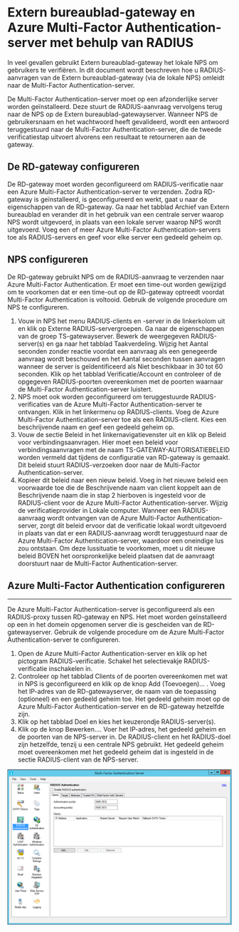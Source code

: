 <properties 
    pageTitle="Extern bureaublad-gateway en Azure Multi-Factor Authentication-server met behulp van RADIUS" 
    description="Dit is de pagina Azure Multi-Factor Authentication die u helpt bij het implementeren van RD-gateway (Extern bureaublad) en Azure Multi-Factor Authentication-server met RADIUS." 
    services="multi-factor-authentication" 
    documentationCenter="" 
    authors="billmath" 
    manager="femila" 
    editor="curtand"/>

<tags 
    ms.service="multi-factor-authentication" 
    ms.workload="identity" 
    ms.tgt_pltfrm="na" 
    ms.devlang="na" 
    ms.topic="get-started-article" 
    ms.date="08/15/2016" 
    ms.author="billmath"/>

# Extern bureaublad-gateway en Azure Multi-Factor Authentication-server met behulp van RADIUS

In veel gevallen gebruikt Extern bureaublad-gateway het lokale NPS om gebruikers te verifiëren. In dit document wordt beschreven hoe u RADIUS-aanvragen van de Extern bureaublad-gateway (via de lokale NPS) omleidt naar de Multi-Factor Authentication-server.

De Multi-Factor Authentication-server moet op een afzonderlijke server worden geïnstalleerd. Deze stuurt de RADIUS-aanvraag vervolgens terug naar de NPS op de Extern bureaublad-gatewayserver. Wanneer NPS de gebruikersnaam en het wachtwoord heeft gevalideerd, wordt een antwoord teruggestuurd naar de Multi-Factor Authentication-server, die de tweede verificatiestap uitvoert alvorens een resultaat te retourneren aan de gateway.





## De RD-gateway configureren

De RD-gateway moet worden geconfigureerd om RADIUS-verificatie naar een Azure Multi-Factor Authentication-server te verzenden. Zodra RD-gateway is geïnstalleerd, is geconfigureerd en werkt, gaat u naar de eigenschappen van de RD-gateway. Ga naar het tabblad Archief van Extern bureaublad en verander dit in het gebruik van een centrale server waarop NPS wordt uitgevoerd, in plaats van een lokale server waarop NPS wordt uitgevoerd. Voeg een of meer Azure Multi-Factor Authentication-servers toe als RADIUS-servers en geef voor elke server een gedeeld geheim op.





## NPS configureren

De RD-gateway gebruikt NPS om de RADIUS-aanvraag te verzenden naar Azure Multi-Factor Authentication. Er moet een time-out worden gewijzigd om te voorkomen dat er een time-out op de RD-gateway optreedt voordat Multi-Factor Authentication is voltooid. Gebruik de volgende procedure om NPS te configureren.

1. Vouw in NPS het menu RADIUS-clients en -server in de linkerkolom uit en klik op Externe RADIUS-servergroepen. Ga naar de eigenschappen van de groep TS-gatewayserver. Bewerk de weergegeven RADIUS-server(s) en ga naar het tabblad Taakverdeling. Wijzig het Aantal seconden zonder reactie voordat een aanvraag als een genegeerde aanvraag wordt beschouwd en het Aantal seconden tussen aanvragen wanneer de server is geïdentificeerd als Niet beschikbaar in 30 tot 60 seconden. Klik op het tabblad Verificatie/Account en controleer of de opgegeven RADIUS-poorten overeenkomen met de poorten waarnaar de Multi-Factor Authentication-server luistert.
2. NPS moet ook worden geconfigureerd om teruggestuurde RADIUS-verificaties van de Azure Multi-Factor Authentication-server te ontvangen. Klik in het linkermenu op RADIUS-clients. Voeg de Azure Multi-Factor Authentication-server toe als een RADIUS-client. Kies een beschrijvende naam en geef een gedeeld geheim op.
3. Vouw de sectie Beleid in het linkernavigatievenster uit en klik op Beleid voor verbindingsaanvragen. Hier moet een beleid voor verbindingsaanvragen met de naam TS-GATEWAY-AUTORISATIEBELEID worden vermeld dat tijdens de configuratie van RD-gateway is gemaakt. Dit beleid stuurt RADIUS-verzoeken door naar de Multi-Factor Authentication-server.
4. Kopieer dit beleid naar een nieuw beleid. Voeg in het nieuwe beleid een voorwaarde toe die de Beschrijvende naam van client koppelt aan de Beschrijvende naam die in stap 2 hierboven is ingesteld voor de RADIUS-client voor de Azure Multi-Factor Authentication-server. Wijzig de verificatieprovider in Lokale computer. Wanneer een RADIUS-aanvraag wordt ontvangen van de Azure Multi-Factor Authentication-server, zorgt dit beleid ervoor dat de verificatie lokaal wordt uitgevoerd in plaats van dat er een RADIUS-aanvraag wordt teruggestuurd naar de Azure Multi-Factor Authentication-server, waardoor een oneindige lus zou ontstaan. Om deze lussituatie te voorkomen, moet u dit nieuwe beleid BOVEN het oorspronkelijke beleid plaatsen dat de aanvraagt doorstuurt naar de Multi-Factor Authentication-server.

## Azure Multi-Factor Authentication configureren


--------------------------------------------------------------------------------



De Azure Multi-Factor Authentication-server is geconfigureerd als een RADIUS-proxy tussen RD-gateway en NPS.  Het moet worden geïnstalleerd op een in het domein opgenomen server die is gescheiden van de RD-gatewayserver. Gebruik de volgende procedure om de Azure Multi-Factor Authentication-server te configureren.

1. Open de Azure Multi-Factor Authentication-server en klik op het pictogram RADIUS-verificatie. Schakel het selectievakje RADIUS-verificatie inschakelen in.
2. Controleer op het tabblad Clients of de poorten overeenkomen met wat in NPS is geconfigureerd en klik op de knop Add (Toevoegen)... . Voeg het IP-adres van de RD-gatewayserver, de naam van de toepassing (optioneel) en een gedeeld geheim toe. Het gedeeld geheim moet op de Azure Multi-Factor Authentication-server en de RD-gateway hetzelfde zijn.
3. Klik op het tabblad Doel en kies het keuzerondje RADIUS-server(s).
4. Klik op de knop Bewerken.... Voer het IP-adres, het gedeeld geheim en de poorten van de NPS-server in. De RADIUS-client en het RADIUS-doel zijn hetzelfde, tenzij u een centrale NPS gebruikt. Het gedeeld geheim moet overeenkomen met het gedeeld geheim dat is ingesteld in de sectie RADIUS-client van de NPS-server. 

![RADIUS-verificatie](./media/multi-factor-authentication-get-started-server-rdg/radius.png)



<!--HONumber=ago16_HO4-->


